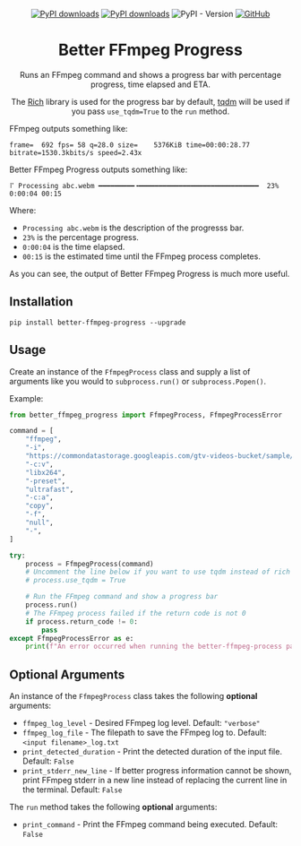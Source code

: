<div align="center">

[![PyPI downloads](https://img.shields.io/pypi/dm/better-ffmpeg-progress?label=PyPI&color=blue)](https://pypistats.org/packages/better-ffmpeg-progress)
[![PyPI downloads](https://img.shields.io/pypi/dd/better-ffmpeg-progress?label=PyPI&color=blue)](https://pypistats.org/packages/better-ffmpeg-progress)
![PyPI - Version](https://img.shields.io/pypi/v/better-ffmpeg-progress)
[![GitHub](https://img.shields.io/github/license/crypticsignal/better-ffmpeg-progress?label=License&color=blue)](LICENSE.txt)

# Better FFmpeg Progress
Runs an FFmpeg command and shows a progress bar with percentage progress, time elapsed and ETA.

The [Rich](https://github.com/Textualize/rich) library is used for the progress bar by default, [tqdm](https://github.com/tqdm/tqdm) will be used if you pass `use_tqdm=True` to the `run` method.
</div>

FFmpeg outputs something like:
```
frame=  692 fps= 58 q=28.0 size=    5376KiB time=00:00:28.77 bitrate=1530.3kbits/s speed=2.43x
```
Better FFmpeg Progress outputs something like:
```
⠏ Processing abc.webm ━━━━━━━━━╺━━━━━━━━━━━━━━━━━━━━━━━━━━━━━━  23% 0:00:04 00:15
```
Where:
- `Processing abc.webm` is the description of the progresss bar.
- `23%` is the percentage progress.
- `0:00:04` is the time elapsed.
- `00:15` is the estimated time until the FFmpeg process completes.

As you can see, the output of Better FFmpeg Progress is much more useful.

## Installation
```
pip install better-ffmpeg-progress --upgrade
```

## Usage
Create an instance of the `FfmpegProcess` class and supply a list of arguments like you would to `subprocess.run()` or `subprocess.Popen()`.

Example:
```py
from better_ffmpeg_progress import FfmpegProcess, FfmpegProcessError

command = [
    "ffmpeg",
    "-i",
    "https://commondatastorage.googleapis.com/gtv-videos-bucket/sample/BigBuckBunny.mp4",
    "-c:v",
    "libx264",
    "-preset",
    "ultrafast",
    "-c:a",
    "copy",
    "-f",
    "null",
    "-",
]

try:
    process = FfmpegProcess(command)
    # Uncomment the line below if you want to use tqdm instead of rich for the progress bar
    # process.use_tqdm = True

    # Run the FFmpeg command and show a progress bar
    process.run()
    # The FFmpeg process failed if the return code is not 0
    if process.return_code != 0:
        pass
except FfmpegProcessError as e:
    print(f"An error occurred when running the better-ffmpeg-process package:\n{e}")
```
## Optional Arguments
An instance of the `FfmpegProcess` class takes the following **optional** arguments:

- `ffmpeg_log_level` - Desired FFmpeg log level. Default: `"verbose"`
- `ffmpeg_log_file` - The filepath to save the FFmpeg log to. Default: `<input filename>_log.txt`
- `print_detected_duration` - Print the detected duration of the input file. Default: `False`
- `print_stderr_new_line` - If better progress information cannot be shown, print FFmpeg stderr in a new line instead of replacing the current line in the terminal. Default: `False`

The `run` method takes the following **optional** arguments:
- `print_command` - Print the FFmpeg command being executed. Default: `False`